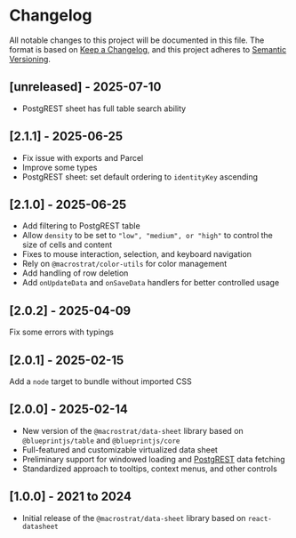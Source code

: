 # Changelog

All notable changes to this project will be documented in this file. The format
is based on [Keep a Changelog](https://keepachangelog.com/en/1.0.0/), and this
project adheres to [Semantic Versioning](https://semver.org/spec/v2.0.0.html).

## [unreleased] - 2025-07-10

- PostgREST sheet has full table search ability

## [2.1.1] - 2025-06-25

- Fix issue with exports and Parcel
- Improve some types
- PostgREST sheet: set default ordering to `identityKey` ascending

## [2.1.0] - 2025-06-25

- Add filtering to PostgREST table
- Allow `density` to be set to `"low", "medium", or "high"` to control the size
  of cells and content
- Fixes to mouse interaction, selection, and keyboard navigation
- Rely on `@macrostrat/color-utils` for color management
- Add handling of row deletion
- Add `onUpdateData` and `onSaveData` handlers for better controlled usage

## [2.0.2] - 2025-04-09

Fix some errors with typings

## [2.0.1] - 2025-02-15

Add a `node` target to bundle without imported CSS

## [2.0.0] - 2025-02-14

- New version of the `@macrostrat/data-sheet` library based on
  `@blueprintjs/table` and `@blueprintjs/core`
- Full-featured and customizable virtualized data sheet
- Preliminary support for windowed loading and
  [PostgREST](https://postgrest.org) data fetching
- Standardized approach to tooltips, context menus, and other controls

## [1.0.0] - 2021 to 2024

- Initial release of the `@macrostrat/data-sheet` library based on
  `react-datasheet`
